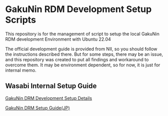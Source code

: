# GakuNin RDM Development Setup Scripts
This repository is for the management of script to setup the local GakuNin RDM
development Environment with Ubuntu 22.04

The official development guide is provided from NII, so you should follow the
instructions described there.
But for some steps, there may be an issue, and this repository was created to
put all findings and workaround to overcome them. It may be environment
dependent, so for now, it is just for internal memo.

## Wasabi Internal Setup Guide
[GakuNin DRM Development Setup Details](./%5BPublic%5D%20GakuNin%20RDM%20Setup%20Details.pdf)

[GakuNin DRM Setup Guide(JP)](https://github.com/RCOSDP/RDM-developer-guide/blob/master/Environment.md)
